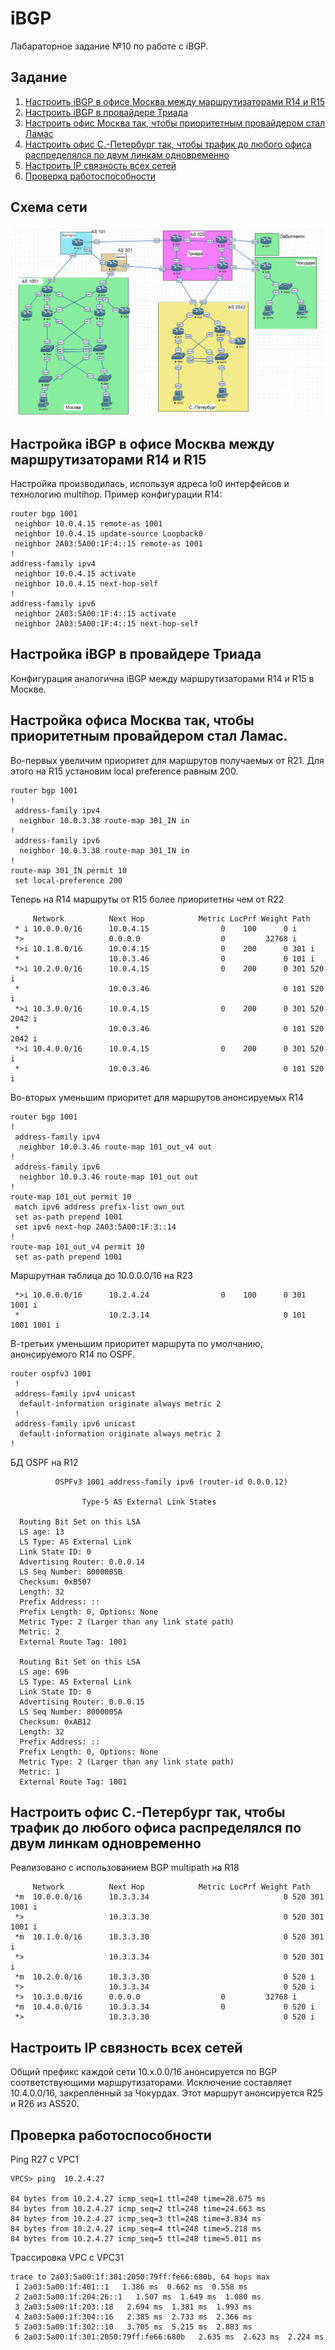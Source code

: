 # iBGP
Лабараторное задание №10 по работе с iBGP.

## Задание
1. [Настроить iBGP в офисе Москва между маршрутизаторами R14 и R15](#chapter-0)
2. [Настроить iBGP в провайдере Триада](#chapter-1)
3. [Настроить офис Москва так, чтобы приоритетным провайдером стал Ламас](#chapter-2)
4. [Настроить офис С.-Петербург так, чтобы трафик до любого офиса распределялся по двум линкам одновременно](#chapter-3)
5. [Настроить IP связность всех сетей](#chapter-4)
6. [Проверка работоспособности](#chapter-5)

## Схема сети
![alt-текст](https://github.com/Thor-VR4/CCNA/blob/master/HomeWork/%234%20IP/IP.png "Стенд №4")

<a id="chapter-0"></a>
## Настройка iBGP в офисе Москва между маршрутизаторами R14 и R15
Настройка производилась, используя адреса lo0 интерфейсов и технологию multihop. 
Пример конфигурации R14:
```
router bgp 1001
 neighbor 10.0.4.15 remote-as 1001
 neighbor 10.0.4.15 update-source Loopback0
 neighbor 2A03:5A00:1F:4::15 remote-as 1001
!
address-family ipv4
 neighbor 10.0.4.15 activate
 neighbor 10.0.4.15 next-hop-self
!
address-family ipv6
 neighbor 2A03:5A00:1F:4::15 activate
 neighbor 2A03:5A00:1F:4::15 next-hop-self
```

<a id="chapter-1"></a>
## Настройка iBGP в провайдере Триада

Конфигурация аналогична iBGP между маршрутизаторами R14 и R15 в Москве.

<a id="chapter-2"></a>
## Настройка офиса Москва так, чтобы приоритетным провайдером стал Ламас.

Во-первых увеличим приоритет для маршрутов получаемых от R21. Для этого на R15 установим local preference равным 200.
```
router bgp 1001
!
 address-family ipv4
  neighbor 10.0.3.38 route-map 301_IN in
!
 address-family ipv6
  neighbor 10.0.3.38 route-map 301_IN in
!
route-map 301_IN permit 10
 set local-preference 200
```
Теперь на R14 маршруты от R15 более приоритетны чем от R22
```
     Network          Next Hop            Metric LocPrf Weight Path
 * i 10.0.0.0/16      10.0.4.15                0    100      0 i
 *>                   0.0.0.0                  0         32768 i
 *>i 10.1.0.0/16      10.0.4.15                0    200      0 301 i
 *                    10.0.3.46                0             0 101 i
 *>i 10.2.0.0/16      10.0.4.15                0    200      0 301 520 i
 *                    10.0.3.46                              0 101 520 i
 *>i 10.3.0.0/16      10.0.4.15                0    200      0 301 520 2042 i
 *                    10.0.3.46                              0 101 520 2042 i
 *>i 10.4.0.0/16      10.0.4.15                0    200      0 301 520 i
 *                    10.0.3.46                              0 101 520 i
```
Во-вторых уменьшим приоритет для маршрутов анонсируемых R14
```
router bgp 1001
!
 address-family ipv4
  neighbor 10.0.3.46 route-map 101_out_v4 out
!
 address-family ipv6  
  neighbor 10.0.3.46 route-map 101_out out
!  
route-map 101_out permit 10
 match ipv6 address prefix-list own_out
 set as-path prepend 1001
 set ipv6 next-hop 2A03:5A00:1F:3::14
!
route-map 101_out_v4 permit 10
 set as-path prepend 1001  
```
Маршрутная таблица до 10.0.0.0/16 на R23
```
 *>i 10.0.0.0/16      10.2.4.24                0    100      0 301 1001 i
 *                    10.2.3.14                              0 101 1001 1001 i
```
В-третьих уменьшим приоритет маршрута по умолчанию, анонсируемого R14 по OSPF.
```
router ospfv3 1001
 !
 address-family ipv4 unicast
  default-information originate always metric 2
 !
 address-family ipv6 unicast
  default-information originate always metric 2
!
```
БД OSPF на R12
```
          OSPFv3 1001 address-family ipv6 (router-id 0.0.0.12)

                Type-5 AS External Link States

  Routing Bit Set on this LSA
  LS age: 13
  LS Type: AS External Link
  Link State ID: 0
  Advertising Router: 0.0.0.14
  LS Seq Number: 8000005B
  Checksum: 0xB507
  Length: 32
  Prefix Address: ::
  Prefix Length: 0, Options: None
  Metric Type: 2 (Larger than any link state path)
  Metric: 2 
  External Route Tag: 1001

  Routing Bit Set on this LSA
  LS age: 696
  LS Type: AS External Link
  Link State ID: 0
  Advertising Router: 0.0.0.15
  LS Seq Number: 8000005A
  Checksum: 0xAB12
  Length: 32
  Prefix Address: ::
  Prefix Length: 0, Options: None
  Metric Type: 2 (Larger than any link state path)
  Metric: 1 
  External Route Tag: 1001
```

<a id="chapter-3"></a>
## Настроить офис С.-Петербург так, чтобы трафик до любого офиса распределялся по двум линкам одновременно

Реализовано с использованием BGP multipath на R18
```
     Network          Next Hop            Metric LocPrf Weight Path
 *m  10.0.0.0/16      10.3.3.34                              0 520 301 1001 i
 *>                   10.3.3.30                              0 520 301 1001 i
 *m  10.1.0.0/16      10.3.3.30                              0 520 301 i
 *>                   10.3.3.34                              0 520 301 i
 *m  10.2.0.0/16      10.3.3.30                              0 520 i
 *>                   10.3.3.34                              0 520 i
 *>  10.3.0.0/16      0.0.0.0                  0         32768 i
 *m  10.4.0.0/16      10.3.3.34                0             0 520 i
 *>                   10.3.3.30                              0 520 i
```

<a id="chapter-4"></a>
## Настроить IP связность всех сетей

Общий префикс каждой сети 10.x.0.0/16 анонсируется по BGP соответствующими маршрутизаторами. Исключение составляет 10.4.0.0/16, закреплённый за Чокурдах.
Этот маршрут анонсируется R25 и R26 из AS520. 

<a id="chapter-5"></a>
## Проверка работоспособности

Ping R27 c VPC1
```
VPCS> ping  10.2.4.27

84 bytes from 10.2.4.27 icmp_seq=1 ttl=248 time=28.675 ms
84 bytes from 10.2.4.27 icmp_seq=2 ttl=248 time=24.663 ms
84 bytes from 10.2.4.27 icmp_seq=3 ttl=248 time=3.834 ms
84 bytes from 10.2.4.27 icmp_seq=4 ttl=248 time=5.218 ms
84 bytes from 10.2.4.27 icmp_seq=5 ttl=248 time=5.011 ms
```
Трассировка VPC c VPC31
```
trace to 2a03:5a00:1f:301:2050:79ff:fe66:680b, 64 hops max
 1 2a03:5a00:1f:401::1   1.386 ms  0.662 ms  0.558 ms
 2 2a03:5a00:1f:204:26::1   1.507 ms  1.649 ms  1.080 ms
 3 2a03:5a00:1f:203::18   2.694 ms  1.381 ms  1.993 ms
 4 2a03:5a00:1f:304::16   2.385 ms  2.733 ms  2.366 ms
 5 2a03:5a00:1f:302::10   3.705 ms  5.215 ms  2.883 ms
 6 2a03:5a00:1f:301:2050:79ff:fe66:680b   2.635 ms  2.623 ms  2.224 ms
```
